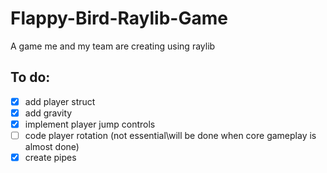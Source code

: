 # Flappy-Bird-Raylib-Game
A game me and my team are creating using raylib

## To do:
- [x] add player struct
- [x] add gravity
- [x] implement player jump controls
- [ ] code player rotation (not essential\will be done when core gameplay is almost done)
- [x] create pipes
